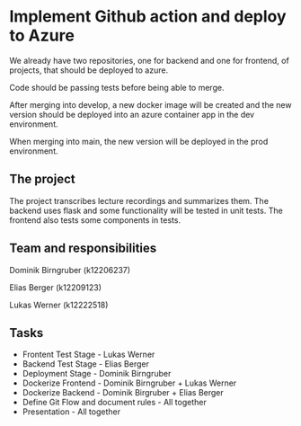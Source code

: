 # Implement Github action and deploy to Azure

We already have two repositories, one for backend and one for frontend, of projects, that should be deployed to azure. 

Code should be passing tests before being able to merge. 

After merging into develop, a new docker image will be created and the new version should be deployed into an azure container app in the dev environment.

When merging into main, the new version will be deployed in the prod environment.

## The project
The project transcribes lecture recordings and summarizes them.
The backend uses flask and some functionality will be tested in unit tests.
The frontend also tests some components in tests.

## Team and responsibilities
Dominik Birngruber (k12206237)

Elias Berger (k12209123)

Lukas Werner (k12222518)


## Tasks
* Frontent Test Stage - Lukas Werner
* Backend Test Stage - Elias Berger
* Deployment Stage - Dominik Birngruber
* Dockerize Frontend - Dominik Birngruber + Lukas Werner
* Dockerize Backend - Dominik Birgruber + Elias Berger
* Define Git Flow and document rules - All together
* Presentation - All together
